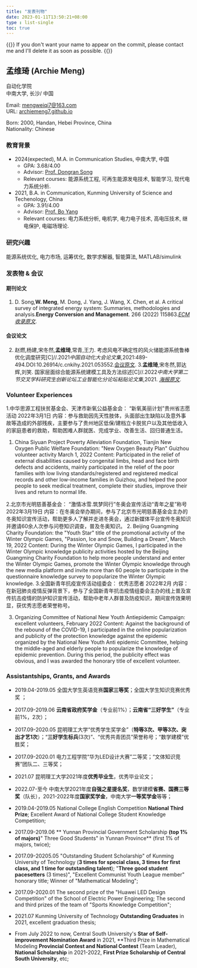 ```yaml
---
title: "发表刊物"
date: 2023-01-11T13:50:21+08:00
type : list-single
toc: true
---
```

{{<block class="note">}}
If you don't want your name to appear on the commit, please contact me and I'll delete it as soon as possible.
{{<end>}}

## 孟维琦 (Archie Meng)

自动化学院\
中南大学, 长沙/
中国

Email: mengweiqi7@163.com\
URL: [archiemeng7.github.io](https://achiemeng7.github.io/)

Born: 2000, Handan, Hebei Province, China\
Nationality: Chinese

### 教育背景
- 2024(expected), M.A.  in Communication Studies, 中南大学, 中国
  - GPA: 3.68/4.00
  - Advisor: [Prof. Dongran Song](https://faculty.csu.edu.cn/songdongran1/zh_CN/index.htm) 
  - Relevant courses: 能源系统工程, 可再生能源发电技术, 智能学习, 现代电力系统分析.
- 2021, B.A. in Communication, Kunming University of Science and Techenology, China
  - GPA: 3.91/4.00 
  - Advisor: [Prof. Bo Yang](https://pwee.kmust.edu.cn/info/1036/1143.htm)
  - Relevant courses: 电力系统分析, 电机学, 电力电子技术, 高电压技术, 继电保护, 电磁场理论.


### 研究兴趣
能源系统优化, 电力市场, 运筹优化, 数学求解器, 智能算法, MATLAB/simulink

### 发表物 & 会议
#### 期刊论文
1. D. Song,**W. Meng**, M. Dong, J. Yang, J. Wang, X. Chen, et al. A critical survey of integrated energy system: Summaries, methodologies and analysis.**Energy Conversion and Management**. 266 (2022) 115863.[*ECM收录原文*](https://github.com/Archiemeng7/Archiemeng7.github.io/blob/master/file/1-s2.0-S0196890422006598-main.pdf). 
#### 会议论文
2. 赵燃,杨建,宋冬然,**孟维琦**,常青,王力. 考虑风电不确定性的风火储能源系统鲁棒优化调度研究[C]//.2021*中国自动化大会论文集*,2021:489-494.DOI:10.26914/c.cnkihy.2021.053552.[会议原文](https://github.com/Archiemeng7/Archiemeng7.github.io/blob/master/file/考虑风电不确定性的风火储能源系统鲁棒优化调度研究_赵燃.pdf). 
3.**孟维琦**,宋冬然,郭达辉,刘笑. 国家层面综合能源系统建模工具及方法综述[C]//.2022*中南大学第二节交叉学科研究生创新论坛工业智能化分论坛粘贴论文集*,2021. [*海报原文*](https://github.com/Archiemeng7/Archiemeng7.github.io/blob/master/file/中南大学+2021级+硕士生+孟维琦+13371191243+电气工程+工业智能.pdf).


### Volunteer  Experiences


1.中华思源工程扶贫基金会、天津市新氧公益基金会： “新氧美丽计划”贵州省志愿活动 2022年3月1日
内容：参与救助因先天性肢体，头面部出生缺陷以及意外事故等造成的外部残疾，主要参与了贵州地区低保/建档立卡脱贫户以及其他低收入的家庭患者的救助，帮助困难人群就医、完成学业、改善生活、回归普通生活。
1. China Siyuan Project Poverty Alleviation Foundation, Tianjin New Oxygen Public Welfare Foundation: "New Oxygen Beauty Plan" Guizhou volunteer activity March 1, 2022
Content: Participated in the relief of external disabilities caused by congenital limbs, head and face birth defects and accidents, mainly participated in the relief of the poor families with low living standards/registered and registered medical records and other low-income families in Guizhou, and helped the poor people to seek medical treatment, complete their studies, improve their lives and return to normal life.

2.北京市光明慈善基金会： “激情冰雪.筑梦同行”冬奥会宣传活动“青年之星”称号 2022年3月19日
内容：在冬奥会举办期间，参与了北京市光明慈善基金会主办的冬奥知识宣传活动，帮助更多人了解并走进冬奥会，通过新媒体平台宣传冬奥知识并邀请60余人次参与问卷知识调查，普及冬奥知识。
2. Beijing Guangming Charity Foundation: the "Youth Star" title of the promotional activity of the Winter Olympic Games, "Passion, Ice and Snow, Building a Dream", March 19, 2022
Content: During the Winter Olympic Games, I participated in the Winter Olympic knowledge publicity activities hosted by the Beijing Guangming Charity Foundation to help more people understand and enter the Winter Olympic Games, promote the Winter Olympic knowledge through the new media platform and invite more than 60 people to participate in the questionnaire knowledge survey to popularize the Winter Olympic knowledge.
3.全国新青年抗疫宣传活动组委会： 优秀志愿者 2022年2月
内容：在新冠肺炎疫情反弹背景下，参与了全国新青年抗击疫情组委会主办的线上普及宣传抗击疫情的防护知识宣传活动，帮助中老年人群普及防疫知识，期间宣传效果明显，获优秀志愿者荣誉称号。

3. Organizing Committee of National New Youth Antiepidemic Campaign: excellent volunteers, February 2022
Content: Against the background of the rebound of the COVID-19, I participated in the online popularization and publicity of the protection knowledge against the epidemic organized by the National New Youth Anti epidemic Committee, helping the middle-aged and elderly people to popularize the knowledge of epidemic prevention. During this period, the publicity effect was obvious, and I was awarded the honorary title of excellent volunteer.

### Assistantships, Grants, and Awards

- 2019.04-2019.05    全国大学生英语竞赛**国家三等奖**；全国大学生知识竞赛优秀奖 ；
- 2017.09-2019.06    **云南省政府奖学金**（专业前1%）；**云南省“三好学生”**（专业前1%，2次）；
- 2017.09-2020.05    昆明理工大学“优秀学生奖学金”（**特等3次、甲等3次、突出才艺1次**）；“**三好学生标兵**(3次)”、“优秀共青团员”荣誉称号；“数学建模”优胜奖；
- 2017.09-2020.01    电力工程学院“华为LED设计大赛”二等奖；“文体知识竞赛”团队二、三等奖；
- 2021.07                   昆明理工大学2021年度**优秀毕业生**，优秀毕业论文；
- 2022.07-至今          中南大学2021年度**自强之星提名奖**，数学建模**省赛、国赛三等奖**（队长），2021-2022年度**国家奖学金**，中南大学**一等奖学金**等等；


- 2019.04-2019.05 National College English Competition **National Third Prize**; Excellent Award of National College Student Knowledge Competition;
- 2017.09-2019.06 ** Yunnan Provincial Government Scholarship **(top 1% of majors)**" Three Good Students" in Yunnan Province** (first 1% of majors, twice);
- 2017.09-20205.05 "Outstanding Student Scholarship" of Kunming University of Technology (**3 times for special class, 3 times for first class, and 1 time for outstanding talent**); "**Three good student pacesetters** (3 times)", "Excellent Communist Youth League member" honorary title; Winner of "Mathematical Modeling";
- 2017.09-2020.01 The second prize of the "Huawei LED Design Competition" of the School of Electric Power Engineering; The second and third prizes of the team of "Sports Knowledge Competition";
- 2021.07 Kunming University of Technology **Outstanding Graduates** in 2021, excellent graduation thesis;
- From July 2022 to now, Central South University's **Star of Self-improvement Nomination Award** in 2021, **Third Prize in Mathematical Modeling **Provincial Contest and National Contest** (Team Leader), **National Scholarship** in 2021-2022, **First Prize Scholarship of Central South University**, etc;

